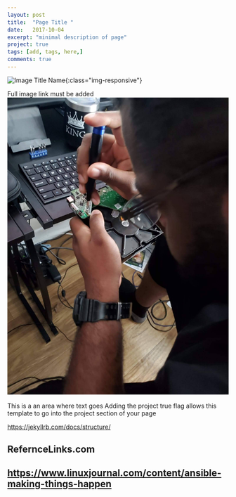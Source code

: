 ```yaml
---
layout: post
title:  "Page Title "
date:   2017-10-04
excerpt: "minimal description of page"
project: true
tags: [add, tags, here,]
comments: true
---
```


![Image Title Name](/assets/img/blog/<image-name>){:class="img-responsive"}

Full image link must be added 
![Image Title Name](https://github.com/tmeralus/tmeralus.github.io/blob/master/assets/blog/hdd-repair-2.jpg)

This is a an area where text goes
Adding the project true flag allows this template to go into the project section of your page

https://jekyllrb.com/docs/structure/


## RefernceLinks.com
## https://www.linuxjournal.com/content/ansible-making-things-happen
